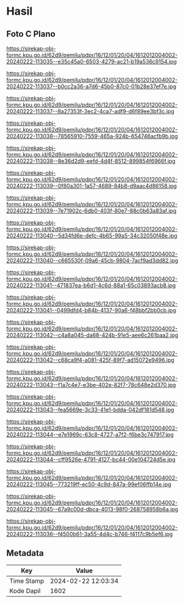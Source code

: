 # Hasil

## Foto C Plano

https://sirekap-obj-formc.kpu.go.id/62d9/pemilu/pdpr/16/12/01/20/04/1612012004002-20240222-113035--e35c45a0-6503-4279-ac21-b19a536c9154.jpg

https://sirekap-obj-formc.kpu.go.id/62d9/pemilu/pdpr/16/12/01/20/04/1612012004002-20240222-113037--b0cc2a36-a7d6-45b0-87c0-01b28e37ef7e.jpg

https://sirekap-obj-formc.kpu.go.id/62d9/pemilu/pdpr/16/12/01/20/04/1612012004002-20240222-113037--8a27353f-3ec2-4ca7-adf9-d6f89ee3bf3c.jpg

https://sirekap-obj-formc.kpu.go.id/62d9/pemilu/pdpr/16/12/01/20/04/1612012004002-20240222-113038--78565910-7559-465a-924b-654746acfb9b.jpg

https://sirekap-obj-formc.kpu.go.id/62d9/pemilu/pdpr/16/12/01/20/04/1612012004002-20240222-113038--8e36d2d9-eefd-4d4f-8512-899854f6966f.jpg

https://sirekap-obj-formc.kpu.go.id/62d9/pemilu/pdpr/16/12/01/20/04/1612012004002-20240222-113039--0f80a301-1a57-4689-84b8-d9aac4d86158.jpg

https://sirekap-obj-formc.kpu.go.id/62d9/pemilu/pdpr/16/12/01/20/04/1612012004002-20240222-113039--7e71902c-6db0-403f-80e7-88c0b63a83af.jpg

https://sirekap-obj-formc.kpu.go.id/62d9/pemilu/pdpr/16/12/01/20/04/1612012004002-20240222-113040--5d34fd6e-defc-4b65-99a5-34c32050f48e.jpg

https://sirekap-obj-formc.kpu.go.id/62d9/pemilu/pdpr/16/12/01/20/04/1612012004002-20240222-113040--c665530f-09a6-45cb-9804-7acf9ad3dd82.jpg

https://sirekap-obj-formc.kpu.go.id/62d9/pemilu/pdpr/16/12/01/20/04/1612012004002-20240222-113041--471837ea-b6d1-4c6d-88a1-65c03893acb8.jpg

https://sirekap-obj-formc.kpu.go.id/62d9/pemilu/pdpr/16/12/01/20/04/1612012004002-20240222-113041--0499dfd4-b84b-4137-90a6-f48bbf2bb0cb.jpg

https://sirekap-obj-formc.kpu.go.id/62d9/pemilu/pdpr/16/12/01/20/04/1612012004002-20240222-113042--c4a8a045-da68-424b-91e5-aee6c261baa2.jpg

https://sirekap-obj-formc.kpu.go.id/62d9/pemilu/pdpr/16/12/01/20/04/1612012004002-20240222-113042--c68ca9f4-a081-425f-89f7-ad15072e9496.jpg

https://sirekap-obj-formc.kpu.go.id/62d9/pemilu/pdpr/16/12/01/20/04/1612012004002-20240222-113043--f1a7c4e7-e3be-402e-82f7-78c648e2d370.jpg

https://sirekap-obj-formc.kpu.go.id/62d9/pemilu/pdpr/16/12/01/20/04/1612012004002-20240222-113043--fea5669e-3c33-41e1-bdda-042df181d548.jpg

https://sirekap-obj-formc.kpu.go.id/62d9/pemilu/pdpr/16/12/01/20/04/1612012004002-20240222-113044--e7e1969c-63c8-4727-a7f2-f6be3c747917.jpg

https://sirekap-obj-formc.kpu.go.id/62d9/pemilu/pdpr/16/12/01/20/04/1612012004002-20240222-113044--cff9526e-4791-4127-bc44-00e104724d5e.jpg

https://sirekap-obj-formc.kpu.go.id/62d9/pemilu/pdpr/16/12/01/20/04/1612012004002-20240222-113045--773219ff-ec50-4c9d-847a-99ef06ffb14e.jpg

https://sirekap-obj-formc.kpu.go.id/62d9/pemilu/pdpr/16/12/01/20/04/1612012004002-20240222-113045--67a9c00d-dbca-4013-98f0-268758958b6a.jpg

https://sirekap-obj-formc.kpu.go.id/62d9/pemilu/pdpr/16/12/01/20/04/1612012004002-20240222-113036--f4500b61-3a55-4d4c-b746-f4117c9b5ef6.jpg


## Metadata

| Key        | Value               |
| ---------- | ------------------- |
| Time Stamp | 2024-02-22 12:03:34 |
| Kode Dapil | 1602                |



